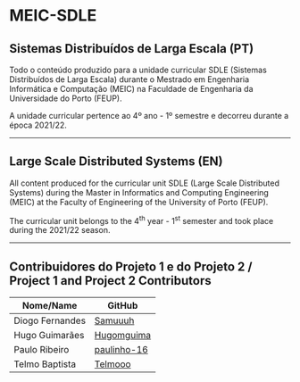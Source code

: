 # MEIC-SDLE

## Sistemas Distribuídos de Larga Escala (PT)
Todo o conteúdo produzido para a unidade curricular SDLE (Sistemas Distribuídos de Larga Escala) durante o Mestrado em Engenharia Informática e Computação (MEIC) na Faculdade de Engenharia da Universidade do Porto (FEUP).

A unidade curricular pertence ao 4º ano - 1º semestre e decorreu durante a época 2021/22.

-----

## Large Scale Distributed Systems (EN)
All content produced for the curricular unit SDLE (Large Scale Distributed Systems) during the Master in Informatics and Computing Engineering (MEIC) at the Faculty of Engineering of the University of Porto (FEUP).

The curricular unit belongs to the 4<sup>th</sup> year - 1<sup>st</sup> semester and took place during the 2021/22 season.

-----

## Contribuidores do Projeto 1 e do Projeto 2 / Project 1 and Project 2 Contributors
| Nome/Name        | GitHub                                              |
| ---------------- | --------------------------------------------------- |
| Diogo Fernandes  | [Samuuuh](https://github.com/Samuuuh)               |
| Hugo Guimarães   | [Hugomguima](https://github.com/Hugomguima)         |
| Paulo Ribeiro    | [paulinho-16](https://github.com/paulinho-16)       |
| Telmo Baptista   | [Telmooo](https://github.com/Telmooo)               |

